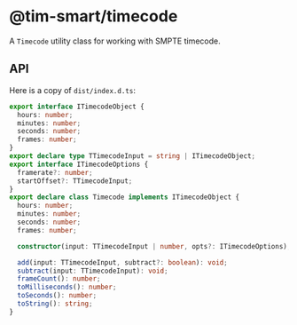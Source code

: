 # @tim-smart/timecode

A `Timecode` utility class for working with SMPTE timecode.

## API

Here is a copy of `dist/index.d.ts`:

```ts
export interface ITimecodeObject {
  hours: number;
  minutes: number;
  seconds: number;
  frames: number;
}
export declare type TTimecodeInput = string | ITimecodeObject;
export interface ITimecodeOptions {
  framerate?: number;
  startOffset?: TTimecodeInput;
}
export declare class Timecode implements ITimecodeObject {
  hours: number;
  minutes: number;
  seconds: number;
  frames: number;

  constructor(input: TTimecodeInput | number, opts?: ITimecodeOptions);

  add(input: TTimecodeInput, subtract?: boolean): void;
  subtract(input: TTimecodeInput): void;
  frameCount(): number;
  toMilliseconds(): number;
  toSeconds(): number;
  toString(): string;
}
```

